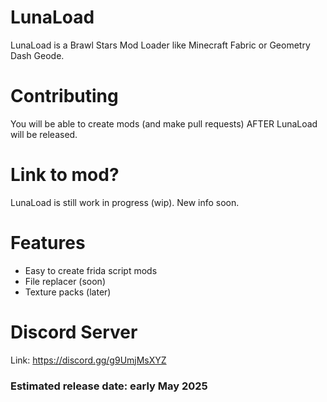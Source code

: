 # LunaLoad
LunaLoad is a Brawl Stars Mod Loader like Minecraft Fabric or Geometry Dash Geode. 

# Contributing
You will be able to create mods (and make pull requests) AFTER LunaLoad will be released.

# Link to mod?
LunaLoad is still work in progress (wip). New info soon.

# Features
- Easy to create frida script mods
- File replacer (soon)
- Texture packs (later)

# Discord Server
Link: https://discord.gg/g9UmjMsXYZ

### Estimated release date: early May 2025
